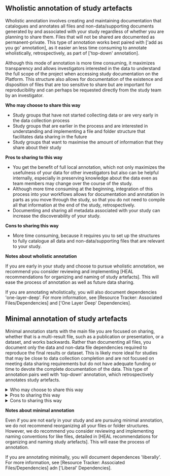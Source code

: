 ## Wholistic annotation of study artefacts
Wholistic annotation involves creating and maintaining documentation that catalogues and annotates all files and non-data/supporting documents generated by and associated with your study regardless of whether you are planning to share them. Files that will not be shared are documented as permanent-private. This type of annotation works best paired with ['add as you go' annotation], as it easier an less time consuming to annotate wholistically, retrospectively, as part of ['top-down' annotation].

Although this mode of annotation is more time consuming, it maximizes transparency and allows investigators interested in the data to understand the full scope of the project when accessing study documentation on the Platform. This structure also allows for documentation of the existence and disposition of files that are too sensitive to share but are important for reproducibility and can perhaps be requested directly from the study team by an investigator.

**Who may choose to share this way**

- Study groups that have not started collecting data or are very early in the data collection process 
- Study groups that are earlier in the process and are interested in understanding and implementing a file and folder structure that facilitates data sharing in the future
- Study groups that want to maximise the amount of information that they share about their study

**Pros to sharing to this way**

- You get the benefit of full local annotation, which not only maximizes the usefulness of your data for other investigators but also can be helpful internally, especially in preserving knowledge about the data even as team members may change over the course of the study.
- Although more time consuming at the beginning, integration of this process into your workflows allows for documentation and annotation in parts as you move through the study, so that you do not need to compile all that information at the end of the study, retrospectively.
- Documenting and sharing all metadata associated with your study can increase the discoverability of your study.

**Cons to sharing this way**

- More time consuming, because it requires you to set up the structures to fully catalogue all data and non-data/supporting files that are relevant to your study.

**Notes about wholistic annotation**

If you are early in your study and choose to pursue wholistic annotation, we recommend you consider reviewing and implementing [HEAL recommendations for organizing and naming of study artefacts]. This will ease the process of annotation as well as future data sharing.

If you are annotating wholistically, you will also document dependencies 'one-layer-deep'. For more information, see [Resource Tracker: Associated Files/Dependencies] and ['One Layer Deep' Dependencies].


## Minimal annotation of study artefacts
Minimal annotation starts with the main file you are focused on sharing, whether that is a multi-result file, such as a publication or presentation, or a dataset, and works backwards. Rather than documenting all files, you document only the data and non-data file dependencies required to reproduce the final results or dataset. This is likely more ideal for studies that may be close to data collection completion and are not focused on meeting data sharing requirements but do not have adequate funding or time to devote the complete documentation of the data. This type of annotation pairs well with ‘top-down’ annotation, which retrospectively annotates study artefacts.

<details>
<summary> Who may choose to share this way</summary>
    <ul>
    <li> Study groups that may be finished or close to finished collecting data and have already produced results files (e.g., figures, draft publications/NIH reports, etc.) </li>
    <li> Study groups that want to meet minimal data sharing requirements of sharing data underlying published results</li>
</details>

<details>
<summary> Pros to sharing this way</summary>
    <ul>
    <li> You only catalog the data and non-data/supporting files that you will share/submit to a repository.</li>
    <li> This is less work than fully cataloguing all data and non-data/supporting files relevant to a study (including files you will not share/submit to a repository), especially if the study is well underway or complete/nearing completion and/or does not have resources or time set aside for a complete file inventory.</li>
    <li>This approach allows you to fulfill the minimal data sharing requirements of sharing data underlying published results.</li>
</details>

<details>
<summary> Cons to sharing this way</summary>
    <ul>
    <li> You don’t get the full local annotation benefit that would come with fully cataloguing all data and non-data/supporting files relevant to a study (including files you will not share/submit to a repository), and how they relate to each other and to published results – these benefits include <i>facilitating continuity and passed-down knowledge within study groups</i>, and discovery, sharing, and re-use of the data and knowledge produced by the study outside of the original study group.</li>
    <li>You don’t get the full benefit of the added discoverability that data-package level metadata can provide.</li>
</details>


**Notes about minimal annotation**

Even if you are not early in your study and are pursuing minimal annotation, we do not recommend reorganizing all your files or folder structures. However, we do recommend you consider reviewing and implementing naming conventions for like files, detailed in [HEAL recommendations for organizing and naming study artefacts]. This will ease the process of annotation.

If you are annotating minimally, you will document dependences 'liberally'. For more information, see [Resource Tracker: Associated Files/Dependencies] adn ['Liberal' Dependencies].